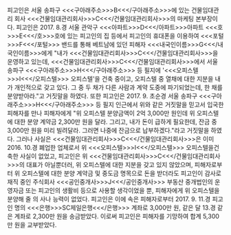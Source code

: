 피고인은 서울 송파구 <<<구아래주소>>>B<<</구아래주소>>>에 있는 건물임대관리 회사 <<<건물임대관리회사>>>C<<</건물임대관리회사>>>의 마케팅 본부장이다.
피고인은 2017. 8.경 서울 관악구 <<<아파트>>>D<<</아파트>>>아파트 <<<호>>>E<<</호>>>호에 있는 피고인의 집 등에서 피고인의 휴대폰을 이용하여 <<<포털>>>F<<</포털>>> 밴드를 통해 베트남에 있던 피해자 <<<내국인이름>>>G<<</내국인이름>>>에게 "내가 <<<건물임대관리회사>>>C<<</건물임대관리회사>>>을 운영하고 있는데, <<<건물임대관리회사>>>C<<</건물임대관리회사>>>에서 서울 송파구 <<<구아래주소>>>H<<</구아래주소>>> 등 필지에 '<<<오피스텔>>>I<<</오피스텔>>> 오피스텔'을 건축 중이고, 오피스텔 중 열채에 대한 지분을 내가 개인적으로 갖고 있다. 그 중 두 채가 다른 사람과 계약 도중에 파기되었는데, 한 채를 분양받아라."고 거짓말을 하였다. 또한 피고인은 2017. 9. 초순경 서울 송파구 <<<구아래주소>>>H<<</구아래주소>>> 등 필지 인근에서 위와 같은 거짓말을 믿고서 입국한 피해자를 만나 피해자에게 "위 오피스텔 분양금액이 2억 3,000만 원인데 위 오피스텔에 대한 분양 계약금 2,300만 원을 달라. 그리고, 내가 돈이 급하게 필요한데, 잔금 중 3,000만 원을 미리 빌려달라. 그러면 나중에 잔금으로 납부하겠다."라고 거짓말을 하였다.
그러나 사실은 <<<건물임대관리회사>>>C<<</건물임대관리회사>>>은 이미 2016. 10.경 폐업한 업체로서 위 <<<오피스텔>>>I<<</오피스텔>>> 오피스텔을건축한 사실이 없었고, 피고인은 위 <<<건물임대관리회사>>>C<<</건물임대관리회사>>>의 대표가 아닐뿐더러, 위 오피스텔에 대한 지분을 갖고 있지 않았으며, 피해자로부터 위 오피스텔에 대한 분양 계약금 및 중도금 명목으로 돈을 받더라도 피고인이 감사로 재직 중인 주식회사 <<<공인중개사>>>J<<</공인중개사>>> 부동산 중개법인의 운영자금 또는 피고인의 생활비 등으로 사용할 생각이었을 뿐, 피해자에게 위 오피스텔을 분양해 줄 의 사나 능력이 없었다.
피고인은 이에 속은 피해자로부터 2017. 9. 11.경 피고인 명의 <<<은행>>>SC제일은행<<</은행>>> 계좌로 3,000만 원, 같은 달 13.경 같은 계좌로 2,300만 원을 송금받았다.
이로써 피고인은 피해자를 기망하여 합계 5,300만 원을 교부받았다.